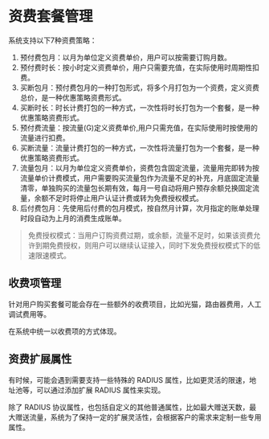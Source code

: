 # 资费套餐管理

系统支持以下7种资费策略：

1. 预付费包月：以月为单位定义资费单价，用户可以按需要订购月数。
2. 预付费时长：按小时定义资费单价，用户只需要充值，在实际使用时周期性扣费。
3. 买断包月：预付费包月的一种打包形式，将多个月打包为一个资费，定义资费总价，是一种优惠策略资费形式。
4. 买断时长：时长计费打包的一种方式，一次性将时长打包为一个套餐，是一种优惠策略资费形式。
5. 预付费流量：按流量(G)定义资费单价,用户只需充值，在实际使用时按使用的流量进行扣费。
6. 买断流量：流量计费打包的一种方式，一次性将流量打包为一个套餐，是一种优惠策略资费形式。
7. 流量包月：以月为单位定义资费单价，资费包含固定流量，流量用完即转为按流量单价计费模式，用户需要购买流量包作为流量不足的补充，月底固定流量清零，单独购买的流量包长期有效，每月一号自动将用户预存余额兑换固定流量，余额不足时将停止用户认证计费或转为免费授权模式。
8. 后付费包月：先使用后付费的包月模式，按自然月计算，次月指定的账单处理时段自动为上月的消费生成账单。

> 免费授权模式：当用户订购资费过期，或余额，流量不足时，如果该资费允许到期免费授权，则用户可以继续认证接入，同时下发免费授权模式下的低速限速模式。

## 收费项管理

针对用户购买套餐可能会存在一些额外的收费项目，比如光猫，路由器费用，人工调试费用等。

在系统中统一以收费项的方式体现。

## 资费扩展属性

有时候，可能会遇到需要支持一些特殊的 RADIUS 属性，比如更灵活的限速，地址池等，可以通过添加扩展 RADIUS 属性来实现。

除了 RADIUS 协议属性，也包括自定义的其他普通属性，比如最大赠送天数，最大赠送流量，系统为了保持一定的扩展灵活性，会根据客户的需求来定制一些专用属性。

